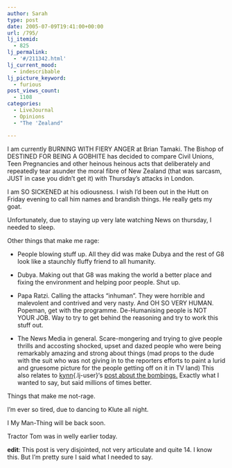 ```yaml
---
author: Sarah
type: post
date: 2005-07-09T19:41:00+00:00
url: /795/
lj_itemid:
  - 825
lj_permalink:
  - '#/211342.html'
lj_current_mood:
  - indescribable
lj_picture_keyword:
  - furious
post_views_count:
  - 1108
categories:
  - LiveJournal
  - Opinions
  - "The 'Zealand"

---
```

I am currently BURNING WITH FIERY ANGER at Brian Tamaki. The Bishop of DESTINED FOR BEING A GOBHITE has decided to compare Civil Unions, Teen Pregnancies and other heinous heinous acts that deliberately and repeatedly tear asunder the moral fibre of New Zealand (that was sarcasm, JUST in case you didn&#8217;t get it) with Thursday&#8217;s attacks in London.

I am SO SICKENED at his odiousness. I wish I&#8217;d been out in the Hutt on Friday evening to call him names and brandish things. He really gets my goat.

Unfortunately, due to staying up very late watching News on thursday, I needed to sleep.

Other things that make me rage:
  
* People blowing stuff up. All they did was make Dubya and the rest of G8 look like a staunchly fluffy friend to all humanity.
  
* Dubya. Making out that G8 was making the world a better place and fixing the environment and helping poor people. Shut up.
  
* Papa Ratzi. Calling the attacks &#8220;inhuman&#8221;. They were horrible and malevolent and contrived and very nasty. And OH SO VERY HUMAN. Popeman, get with the programme. De-Humanising people is NOT YOUR JOB. Way to try to get behind the reasoning and try to work this stuff out.
  
* The News Media in general. Scare-mongering and trying to give people thrills and accosting shocked, upset and dazed people who were being remarkably amazing and strong about things (mad props to the dude with the suit who was not giving in to the reporters efforts to paint a lurid and gruesome picture for the people getting off on it in TV land) This also relates to [kynn][1]{.lj-user}&#8216;s [post about the bombings.][2] Exactly what I wanted to say, but said millions of times better.

Things that make me not-rage.
  
I&#8217;m ever so tired, due to dancing to Klute all night.
  
I My Man-Thing will be back soon.
  
Tractor Tom was in welly earlier today.

**edit**: This post is very disjointed, not very articulate and quite 14. I know this. But I&#8217;m pretty sure I said what I needed to say.

 [1]: http://kynn.livejournal.com/
 [2]: http://www.livejournal.com/users/kynn/372084.html